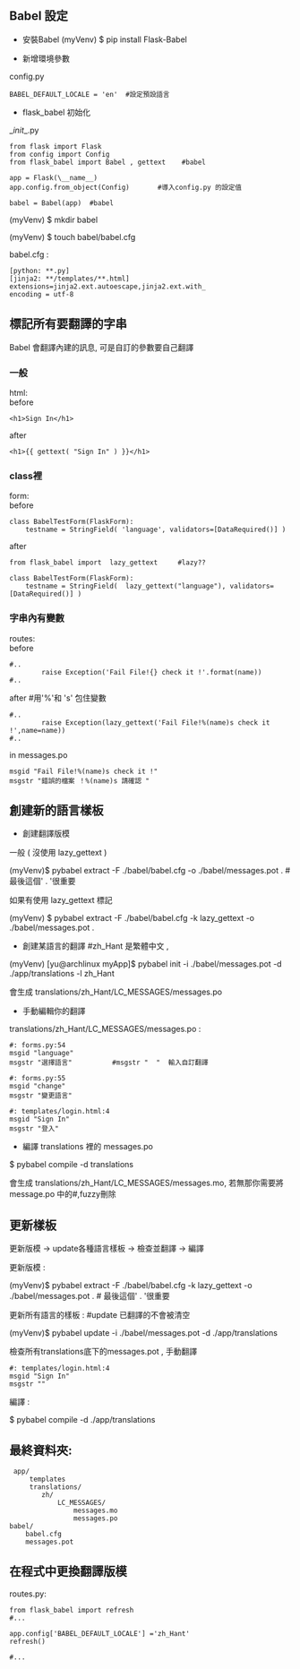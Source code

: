 Babel 設定
--

* 安裝Babel
(myVenv) $ pip install Flask-Babel

* 新增環境參數

config.py
```
BABEL_DEFAULT_LOCALE = 'en'  #設定預設語言
```

*  flask_babel 初始化    

\__init__.py

```
from flask import Flask
from config import Config
from flask_babel import Babel , gettext    #babel

app = Flask(\__name__)           
app.config.from_object(Config)       #導入config.py 的設定值

babel = Babel(app)  #babel
```
(myVenv) $ mkdir babel

(myVenv) $ touch babel/babel.cfg

babel.cfg :
```
[python: **.py]
[jinja2: **/templates/**.html]
extensions=jinja2.ext.autoescape,jinja2.ext.with_
encoding = utf-8
```
標記所有要翻譯的字串
--

Babel 會翻譯內建的訊息, 可是自訂的參數要自己翻譯

### 一般   

html:    
before
```
<h1>Sign In</h1>
```
after
```
<h1>{{ gettext( "Sign In" ) }}</h1>
```

### class裡

form:    
before
```
class BabelTestForm(FlaskForm):  
    testname = StringField( 'language', validators=[DataRequired()] )

```
after
```
from flask_babel import  lazy_gettext     #lazy??

class BabelTestForm(FlaskForm):  
    testname = StringField(  lazy_gettext("language"), validators=[DataRequired()] )
```
### 字串內有變數
routes:     
before
```
#..
        raise Exception('Fail File!{} check it !'.format(name))
#..
```
after    #用'%'和 's' 包住變數
```
#..
        raise Exception(lazy_gettext('Fail File!%(name)s check it !',name=name))
#..
```
in messages.po    
```
msgid "Fail File!%(name)s check it !"
msgstr "錯誤的檔案 ！%(name)s 請確認 "
```

創建新的語言樣板
--

* 創建翻譯版模

一般 ( 沒使用 lazy_gettext )

(myVenv)$ pybabel extract -F ./babel/babel.cfg -o ./babel/messages.pot .      # 最後這個' . '很重要


如果有使用  lazy_gettext  標記

(myVenv) $ pybabel extract -F ./babel/babel.cfg -k lazy_gettext -o ./babel/messages.pot .


* 創建某語言的翻譯   #zh_Hant 是繁體中文 ,

(myVenv) [yu@archlinux myApp]$ pybabel init -i ./babel/messages.pot -d ./app/translations -l zh_Hant    

會生成 translations/zh_Hant/LC_MESSAGES/messages.po

 * 手動編輯你的翻譯

translations/zh_Hant/LC_MESSAGES/messages.po :
 ```
 #: forms.py:54
msgid "language"
msgstr "選擇語言"          #msgstr "  "  輸入自訂翻譯

#: forms.py:55
msgid "change"
msgstr "變更語言"

#: templates/login.html:4
msgid "Sign In"
msgstr "登入"
 ```

* 編譯  translations 裡的 messages.po


 $ pybabel compile -d translations

會生成  translations/zh_Hant/LC_MESSAGES/messages.mo,  若無那你需要將 message.po 中的#,fuzzy刪除

更新樣板
--

更新版模 -> update各種語言樣板  ->  檢查並翻譯 -> 編譯

更新版模 :

(myVenv)$ pybabel extract -F ./babel/babel.cfg -k lazy_gettext -o ./babel/messages.pot .    # 最後這個' . '很重要

更新所有語言的樣板 :     #update 已翻譯的不會被清空

(myVenv)$ pybabel update -i ./babel/messages.pot -d ./app/translations  

檢查所有translations底下的messages.pot , 手動翻譯
```
#: templates/login.html:4
msgid "Sign In"
msgstr ""
```
編譯 :

 $ pybabel compile -d ./app/translations

 最終資料夾:
 --
```
 app/
     templates
     translations/
        zh/
            LC_MESSAGES/
                messages.mo
                messages.po
babel/    
    babel.cfg   
    messages.pot    
```

在程式中更換翻譯版模
--
routes.py:
```
from flask_babel import refresh
#...

app.config['BABEL_DEFAULT_LOCALE'] ='zh_Hant'
refresh()

#...
```

